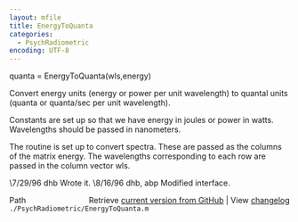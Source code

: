 ```yaml
---
layout: mfile
title: EnergyToQuanta
categories:
  - PsychRadiometric
encoding: UTF-8
---
```


quanta = EnergyToQuanta(wls,energy)

Convert energy units (energy or power per unit wavelength)
to quantal units (quanta or quanta/sec per unit wavelength).

Constants are set up so that we have energy in joules or
power in watts.  Wavelengths should be passed in nanometers.

The routine is set up to convert spectra.  These are
passed as the columns of the matrix energy.  The
wavelengths corresponding to each row are passed in
the column vector wls.

\7/29/96  dhb  Wrote it.
\8/16/96  dhb, abp  Modified interface.


<div class="code_header" style="text-align:right;">
  <span style="float:left;">Path&nbsp;&nbsp;</span> <span class="counter">Retrieve <a href=
  "https://raw.github.com/Psychtoolbox-3/Psychtoolbox-3/beta/./PsychRadiometric/EnergyToQuanta.m">current version from GitHub</a> | View <a href=
  "https://github.com/Psychtoolbox-3/Psychtoolbox-3/commits/beta/./PsychRadiometric/EnergyToQuanta.m">changelog</a></span>
</div>
<div class="code">
  <code>./PsychRadiometric/EnergyToQuanta.m</code>
</div>
